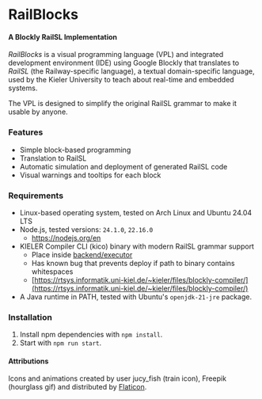 # RailBlocks
#### A Blockly RailSL Implementation
_RailBlocks_ is a visual programming language (VPL) and integrated development environment (IDE) using Google Blockly that translates to _RailSL_ (the Railway-specific language), a textual domain-specific language, used by the Kieler University to teach about real-time and embedded systems.

The VPL is designed to simplify the original RailSL grammar to make it usable by anyone.

### Features
- Simple block-based programming
- Translation to RailSL
- Automatic simulation and deployment of generated RailSL code
- Visual warnings and tooltips for each block

### Requirements
- Linux-based operating system, tested on Arch Linux and Ubuntu 24.04 LTS
- Node.js, tested versions: `24.1.0`, `22.16.0`
    - https://nodejs.org/en
- KIELER Compiler CLI (kico) binary with modern RailSL grammar support
    - Place inside [backend/executor](backend/executor)
    - Has known bug that prevents deploy if path to binary contains whitespaces
    - [https://rtsys.informatik.uni-kiel.de/~kieler/files/blockly-compiler/](https://rtsys.informatik.uni-kiel.de/~kieler/files/blockly-compiler/)
- A Java runtime in PATH, tested with Ubuntu's `openjdk-21-jre` package.

### Installation
1. Install npm dependencies with `npm install`.
2. Start with `npm run start`.

#### Attributions
Icons and animations created by user jucy_fish (train icon), Freepik (hourglass gif) and distributed by [Flaticon](https://www.flaticon.com).
